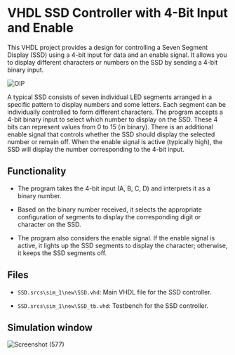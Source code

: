 # VHDL SSD Controller with 4-Bit Input and Enable

This VHDL project provides a design for controlling a Seven Segment Display (SSD) using a 4-bit input for data and an enable signal. It allows you to display different characters or numbers on the SSD by sending a 4-bit binary input.


![OIP](https://github.com/Mesheswarage/VHDL/assets/97176530/d459941e-9113-4af5-99dc-aa58be351345)


A typical SSD consists of seven individual LED segments arranged in a specific pattern to display numbers and some letters. Each segment can be individually controlled to form different characters. The program accepts a 4-bit binary input to select which number to display on the SSD. These 4 bits can represent values from 0 to 15 (in binary). There is an additional enable signal that controls whether the SSD should display the selected number or remain off. When the enable signal is active (typically high), the SSD will display the number corresponding to the 4-bit input.

## Functionality

- The program takes the 4-bit input (A, B, C, D) and interprets it as a binary number.
  
- Based on the binary number received, it selects the appropriate configuration of segments to display the corresponding digit or character on the SSD.
  
- The program also considers the enable signal. If the enable signal is active, it lights up the SSD segments to display the character; otherwise, it keeps the SSD segments off.

## Files

  - `SSD.srcs\sim_1\new\SSD.vhd`: Main VHDL file for the SSD controller.
  
  - `SSD.srcs\sim_1\new\SSD_tb.vhd`: Testbench for the SSD controller.


## Simulation window


![Screenshot (577)](https://github.com/Mesheswarage/VHDL/assets/97176530/2c97c9c9-6aec-42c3-9223-09f45aff1157)
